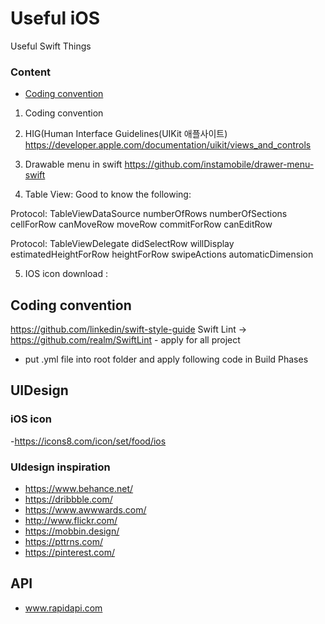 # Useful iOS
Useful Swift Things

### Content
- [Coding convention](#Coding-convention)
1.  Coding convention

2. HIG(Human Interface Guidelines(UIKit 애플사이트)
	https://developer.apple.com/documentation/uikit/views_and_controls
3. Drawable menu in swift
https://github.com/instamobile/drawer-menu-swift

4. Table View:
Good to know the following:

Protocol:  TableViewDataSource
numberOfRows
numberOfSections
cellForRow
canMoveRow
moveRow
commitForRow
canEditRow

Protocol:  TableViewDelegate
didSelectRow
willDisplay
estimatedHeightForRow
heightForRow
swipeActions
automaticDimension

5. IOS icon download : 



	


## Coding convention

https://github.com/linkedin/swift-style-guide
Swift Lint -> https://github.com/realm/SwiftLint - apply for all project
- put .yml file into root folder and apply following code in Build Phases

## UIDesign

### iOS icon 

-https://icons8.com/icon/set/food/ios

### UIdesign inspiration

- https://www.behance.net/
- https://dribbble.com/
- https://www.awwwards.com/
- http://www.flickr.com/
- https://mobbin.design/
- https://pttrns.com/
- https://pinterest.com/

## API

- www.rapidapi.com

